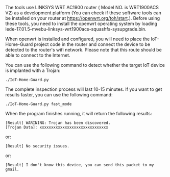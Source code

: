 
The tools use LINKSYS WRT AC1900 router ( Model NO. is WRT1900ACS V2) as a development platform (You can check if these software tools can be installed on your router at https://openwrt.org/toh/start.). Before using these tools, you need to install the openwrt operating system by loading lede-17.01.5-mvebu-linksys-wrt1900acs-squashfs-sysupgrade.bin.

When openwrt is installed and configured, you will need to place the IoT-Home-Guard project code in the router and connect the device to be detected to the router's wifi network. Please note that this route should be able to connect to the Internet.

You can use the following command to detect whether the target IoT device is implanted with a Trojan:

    ./IoT-Home-Guard.py

The complete inspection process will last 10-15 minutes. If you want to get results faster, you can use the following command:

    ./IoT-Home-Guard.py fast_mode

When the program finishes running, it will return the following results:

    [Result] WARINING: Trojan has been discovered.
    [Trojan Data]: xxxxxxxxxxxxxxxxxxxxxxxxxxxxxx

or:

    [Result] No security issues.
  
or:

    [Result] I don't know this device, you can send this packet to my gmail.
